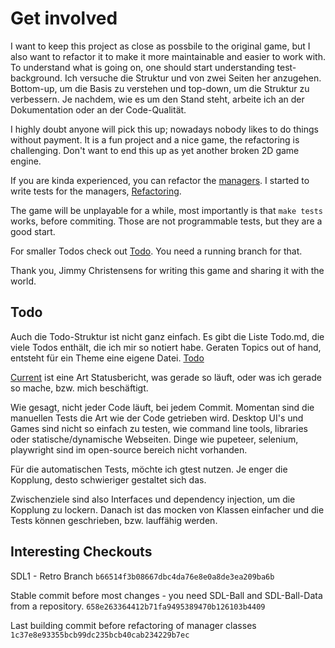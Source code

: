 # Get involved

I want to keep this project as close as possbile to the original game, but I also want to refactor it to make it more
maintainable and easier to work with.
To understand what is going on, one should start understanding test-background.
Ich versuche die Struktur und von zwei Seiten her anzugehen. Bottom-up, um die Basis zu verstehen und top-down, um die
Struktur zu verbessern.
Je nachdem, wie es um den Stand steht, arbeite ich an der Dokumentation oder an der Code-Qualität.

I highly doubt anyone will pick this up; nowadays nobody likes to do things without payment.
It is a fun project and a nice game, the refactoring is challenging.
Don't want to end this up as yet another broken 2D game engine.

If you are kinda experienced, you can refactor the [managers](Managers.md).
I started to write tests for the managers, [Refactoring](Todo.md##Refactoring).

The game will be unplayable for a while, most importantly is that `make tests` works, before commiting.
Those are not programmable tests, but they are a good start.

For smaller Todos check out [Todo](Todo.md). You need a running branch for that.

Thank you, Jimmy Christensens for writing this game and sharing it with the world.

## Todo

Auch die Todo-Struktur ist nicht ganz einfach.
Es gibt die Liste Todo.md, die viele Todos enthält, die ich mir so notiert habe.
Geraten Topics out of hand, entsteht für ein Theme eine eigene Datei.
[Todo](Todo.md)

[Current](CURRENT.md) ist eine Art Statusbericht, was gerade so läuft, oder was ich gerade so mache, bzw. mich
beschäftigt.

Wie gesagt, nicht jeder Code läuft, bei jedem Commit. Momentan sind die manuellen Tests die Art wie der Code getrieben
wird.
Desktop UI's und Games sind nicht so einfach zu testen, wie command line tools, libraries oder statische/dynamische
Webseiten.
Dinge wie pupeteer, selenium, playwright sind im open-source bereich nicht vorhanden.

Für die automatischen Tests, möchte ich gtest nutzen. Je enger die Kopplung, desto schwieriger gestaltet sich das.

Zwischenziele sind also Interfaces und dependency injection, um die Kopplung zu lockern.
Danach ist das mocken von Klassen einfacher und die Tests können geschrieben, bzw. lauffähig werden.

## Interesting Checkouts

SDL1 - Retro Branch
`b66514f3b08667dbc4da76e8e0a8de3ea209ba6b`

Stable commit before most changes - you need SDL-Ball and SDL-Ball-Data from a repository.
`658e263364412b71fa9495389470b126103b4409`

Last building commit before refactoring of manager classes
`1c37e8e93355bcb99dc235bcb40cab234229b7ec`

